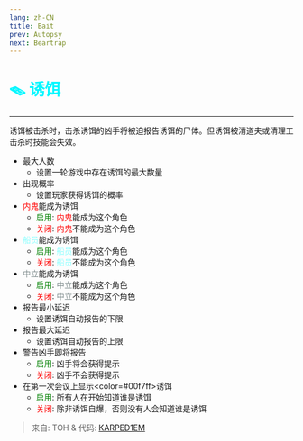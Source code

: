 ```yaml
---
lang: zh-CN
title: Bait
prev: Autopsy
next: Beartrap
---
```


# <font color=#00f7ff>🪤 <b>诱饵</b></font> <Badge text="帮助类" type="tip" vertical="middle"/>
---

诱饵被击杀时，击杀诱饵的凶手将被迫报告诱饵的尸体。但诱饵被清道夫或清理工击杀时技能会失效。
* 最大人数
  * 设置一轮游戏中存在诱饵的最大数量
* 出现概率
  * 设置玩家获得诱饵的概率
* <font color=red>内鬼</font>能成为诱饵
  * <font color=green>启用</font>: <font color=red>内鬼</font>能成为这个角色
  * <font color=red>关闭</font>: <font color=red>内鬼</font>不能成为这个角色
* <font color=#8cffff>船员</font>能成为诱饵
  * <font color=green>启用</font>: <font color=#8cffff>船员</font>能成为这个角色
  * <font color=red>关闭</font>: <font color=#8cffff>船员</font>不能成为这个角色
* <font color=#7f8c8d>中立</font>能成为诱饵
  * <font color=green>启用</font>: <font color=#7f8c8d>中立</font>能成为这个角色
  * <font color=red>关闭</font>: <font color=#7f8c8d>中立</font>不能成为这个角色
* 报告最小延迟
  * 设置诱饵自动报告的下限
* 报告最大延迟
  * 设置诱饵自动报告的上限
* 警告凶手即将报告
  * <font color=green>启用</font>: 凶手将会获得提示
  * <font color=red>关闭</font>: 凶手不会获得提示
* 在第一次会议上显示<color=#00f7ff>诱饵</color>
  * <font color=green>启用</font>: 所有人在开始知道谁是诱饵
  * <font color=red>关闭</font>: 除非诱饵自爆，否则没有人会知道谁是诱饵

> 来自: TOH & 代码: [KARPED1EM](https://github.com/KARPED1EM)
